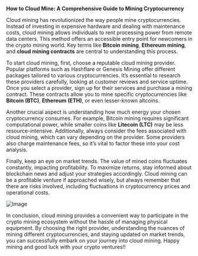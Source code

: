 **How to Cloud Mine: A Comprehensive Guide to Mining Cryptocurrency**

Cloud mining has revolutionized the way people mine cryptocurrencies. Instead of investing in expensive hardware and dealing with maintenance costs, cloud mining allows individuals to rent processing power from remote data centers. This method offers an accessible entry point for newcomers in the crypto mining world. Key terms like **Bitcoin mining**, **Ethereum mining**, and **cloud mining contracts** are central to understanding this process.

To start cloud mining, first, choose a reputable cloud mining provider. Popular platforms such as Hashflare or Genesis Mining offer different packages tailored to various cryptocurrencies. It’s essential to research these providers carefully, looking at customer reviews and service uptime. Once you select a provider, sign up for their services and purchase a mining contract. These contracts allow you to mine specific cryptocurrencies like **Bitcoin (BTC)**, **Ethereum (ETH)**, or even lesser-known altcoins.

Another crucial aspect is understanding how much energy your chosen cryptocurrency consumes. For example, Bitcoin mining requires significant computational power, while smaller coins like **Litecoin (LTC)** may be less resource-intensive. Additionally, always consider the fees associated with cloud mining, which can vary depending on the provider. Some providers also charge maintenance fees, so it’s vital to factor these into your cost analysis.

Finally, keep an eye on market trends. The value of mined coins fluctuates constantly, impacting profitability. To maximize returns, stay informed about blockchain news and adjust your strategies accordingly. Cloud mining can be a profitable venture if approached wisely, but always remember that there are risks involved, including fluctuations in cryptocurrency prices and operational costs.

![Image](https://github.com/user-attachments/assets/590b50a7-4459-4e76-8a31-559aed223621)

In conclusion, cloud mining provides a convenient way to participate in the crypto mining ecosystem without the hassle of managing physical equipment. By choosing the right provider, understanding the nuances of mining different cryptocurrencies, and staying updated on market trends, you can successfully embark on your journey into cloud mining. Happy mining and good luck with your crypto ventures!!